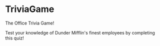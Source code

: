 # TriviaGame
The Office Trivia Game!

Test your knowledge of Dunder Mifflin's finest employees by completing this quiz!

